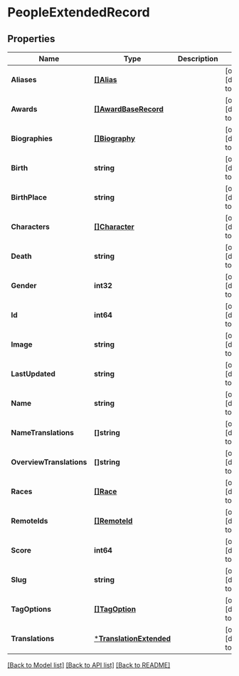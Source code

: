 # PeopleExtendedRecord

## Properties
Name | Type | Description | Notes
------------ | ------------- | ------------- | -------------
**Aliases** | [**[]Alias**](Alias.md) |  | [optional] [default to null]
**Awards** | [**[]AwardBaseRecord**](AwardBaseRecord.md) |  | [optional] [default to null]
**Biographies** | [**[]Biography**](Biography.md) |  | [optional] [default to null]
**Birth** | **string** |  | [optional] [default to null]
**BirthPlace** | **string** |  | [optional] [default to null]
**Characters** | [**[]Character**](Character.md) |  | [optional] [default to null]
**Death** | **string** |  | [optional] [default to null]
**Gender** | **int32** |  | [optional] [default to null]
**Id** | **int64** |  | [optional] [default to null]
**Image** | **string** |  | [optional] [default to null]
**LastUpdated** | **string** |  | [optional] [default to null]
**Name** | **string** |  | [optional] [default to null]
**NameTranslations** | **[]string** |  | [optional] [default to null]
**OverviewTranslations** | **[]string** |  | [optional] [default to null]
**Races** | [**[]Race**](Race.md) |  | [optional] [default to null]
**RemoteIds** | [**[]RemoteId**](RemoteID.md) |  | [optional] [default to null]
**Score** | **int64** |  | [optional] [default to null]
**Slug** | **string** |  | [optional] [default to null]
**TagOptions** | [**[]TagOption**](TagOption.md) |  | [optional] [default to null]
**Translations** | [***TranslationExtended**](TranslationExtended.md) |  | [optional] [default to null]

[[Back to Model list]](../README.md#documentation-for-models) [[Back to API list]](../README.md#documentation-for-api-endpoints) [[Back to README]](../README.md)

